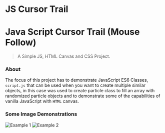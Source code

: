 # JS Cursor Trail
Java Script Cursor Trail (Mouse Follow)
=======================================

> A Simple JS, HTML Canvas and CSS Project.

### About

The focus of this project has to demonstrate JavaScript ES6 Classes, `script.js` that can be used when you want to create multiple similar objects, in this case was used to create particle class to fill an array with randomized particle objects and to demonstrate some of the capabilities of vanilla JavaScript with `HTML` canvas.

### Some Image Demonstrations

![Example 1](https://imgur.com/8gqPVmk)
![Example 2](https://imgur.com/NU0ap5y)
